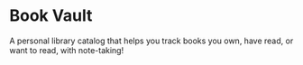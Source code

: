 # Book Vault
A personal library catalog that helps you track books you own, have read, or want to read, with note-taking!
